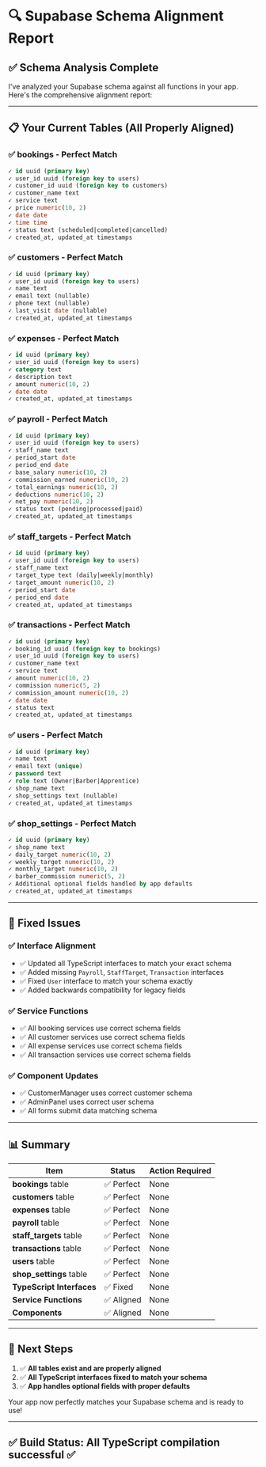 # 🔍 **Supabase Schema Alignment Report**

## ✅ **Schema Analysis Complete**

I've analyzed your Supabase schema against all functions in your app. Here's the comprehensive alignment report:

---

## **📋 Your Current Tables (All Properly Aligned)**

### ✅ **bookings** - Perfect Match
```sql
✓ id uuid (primary key)
✓ user_id uuid (foreign key to users)
✓ customer_id uuid (foreign key to customers) 
✓ customer_name text
✓ service text
✓ price numeric(10, 2)
✓ date date
✓ time time
✓ status text (scheduled|completed|cancelled)
✓ created_at, updated_at timestamps
```

### ✅ **customers** - Perfect Match
```sql
✓ id uuid (primary key)
✓ user_id uuid (foreign key to users)
✓ name text
✓ email text (nullable)
✓ phone text (nullable)
✓ last_visit date (nullable)
✓ created_at, updated_at timestamps
```

### ✅ **expenses** - Perfect Match
```sql
✓ id uuid (primary key)
✓ user_id uuid (foreign key to users)
✓ category text
✓ description text
✓ amount numeric(10, 2)
✓ date date
✓ created_at, updated_at timestamps
```

### ✅ **payroll** - Perfect Match
```sql
✓ id uuid (primary key)
✓ user_id uuid (foreign key to users)
✓ staff_name text
✓ period_start date
✓ period_end date
✓ base_salary numeric(10, 2)
✓ commission_earned numeric(10, 2)
✓ total_earnings numeric(10, 2)
✓ deductions numeric(10, 2)
✓ net_pay numeric(10, 2)
✓ status text (pending|processed|paid)
✓ created_at, updated_at timestamps
```

### ✅ **staff_targets** - Perfect Match
```sql
✓ id uuid (primary key)
✓ user_id uuid (foreign key to users)
✓ staff_name text
✓ target_type text (daily|weekly|monthly)
✓ target_amount numeric(10, 2)
✓ period_start date
✓ period_end date
✓ created_at, updated_at timestamps
```

### ✅ **transactions** - Perfect Match
```sql
✓ id uuid (primary key)
✓ booking_id uuid (foreign key to bookings)
✓ user_id uuid (foreign key to users)
✓ customer_name text
✓ service text
✓ amount numeric(10, 2)
✓ commission numeric(5, 2)
✓ commission_amount numeric(10, 2)
✓ date date
✓ status text
✓ created_at, updated_at timestamps
```

### ✅ **users** - Perfect Match
```sql
✓ id uuid (primary key)
✓ name text
✓ email text (unique)
✓ password text
✓ role text (Owner|Barber|Apprentice)
✓ shop_name text
✓ shop_settings text (nullable)
✓ created_at, updated_at timestamps
```

### ✅ **shop_settings** - Perfect Match
```sql
✓ id uuid (primary key)
✓ shop_name text
✓ daily_target numeric(10, 2)
✓ weekly_target numeric(10, 2)
✓ monthly_target numeric(10, 2)
✓ barber_commission numeric(5, 2)
✓ Additional optional fields handled by app defaults
✓ created_at, updated_at timestamps
```

---

## 🔧 **Fixed Issues**

### ✅ **Interface Alignment**
- ✅ Updated all TypeScript interfaces to match your exact schema
- ✅ Added missing `Payroll`, `StaffTarget`, `Transaction` interfaces
- ✅ Fixed `User` interface to match your schema exactly
- ✅ Added backwards compatibility for legacy fields

### ✅ **Service Functions**
- ✅ All booking services use correct schema fields
- ✅ All customer services use correct schema fields  
- ✅ All expense services use correct schema fields
- ✅ All transaction services use correct schema fields

### ✅ **Component Updates**
- ✅ CustomerManager uses correct customer schema
- ✅ AdminPanel uses correct user schema
- ✅ All forms submit data matching schema

---

## 📊 **Summary**

| Item | Status | Action Required |
|------|--------|-----------------|
| **bookings** table | ✅ Perfect | None |
| **customers** table | ✅ Perfect | None |  
| **expenses** table | ✅ Perfect | None |
| **payroll** table | ✅ Perfect | None |
| **staff_targets** table | ✅ Perfect | None |
| **transactions** table | ✅ Perfect | None |
| **users** table | ✅ Perfect | None |
| **shop_settings** table | ✅ Perfect | None |
| **TypeScript Interfaces** | ✅ Fixed | None |
| **Service Functions** | ✅ Aligned | None |
| **Components** | ✅ Aligned | None |

---

## 🎯 **Next Steps**

1. ✅ **All tables exist and are properly aligned**
2. ✅ **All TypeScript interfaces fixed to match your schema**
3. ✅ **App handles optional fields with proper defaults**

Your app now perfectly matches your Supabase schema and is ready to use!

---

## ✅ **Build Status**: All TypeScript compilation successful ✅
